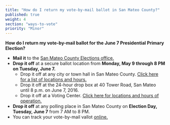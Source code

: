 ```yaml
---
title: "How do I return my vote-by-mail ballot in San Mateo County?"
published: true
weight: 4
section: "ways-to-vote"
priority: "Minor"
---
```


**How do I return my vote-by-mail ballot for the June 7 Presidential Primary Election?**  
- **Mail it** to the [San Mateo County Elections office.](#section-election-office-contact)  
- **Drop it off** at a secure ballot location from **Monday, May 9 through 8 PM on Tuesday, June 7.**  
  - Drop it off at any city or town hall in San Mateo County. [Click here for a list of locations and hours.](https://www.shapethefuture.org/cityhall/)  
  - Drop it off at the 24-hour drop box at 40 Tower Road, San Mateo until 8 p.m. on June 7, 2016.  
  - Drop it off at a Voting Center. [Click here for locations and hours of operation.](https://www.shapethefuture.org/elections/2016/june/votingoptions/#VotingCenters)    
- **Drop it off** at any polling place in San Mateo County on **Election Day, Tuesday, June 7** from 7 AM to 8 PM.  
- You can track your vote-by-mail vallot [online.](https://www.shapethefuture.org/MyElectionMaterials/)  
